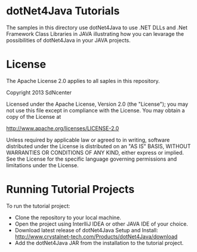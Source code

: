 # dotNet4Java Tutorials
The samples in this directory use dotNet4Java to use .NET DLLs and .Net Framework Class Libraries in JAVA illustrating how you can levarage the possibilities of dotNet4Java in your JAVA projects.

# License
The Apache License 2.0 applies to all saples in this repository.

Copyright 2013 SdNcenter

Licensed under the Apache License, Version 2.0 (the "License"); you may not use this file except in compliance with the License. You may obtain a copy of the License at

  http://www.apache.org/licenses/LICENSE-2.0
  
Unless required by applicable law or agreed to in writing, software distributed under the License is distributed on an "AS IS" BASIS, WITHOUT WARRANTIES OR CONDITIONS OF ANY KIND, either express or implied. See the License for the specific language governing permissions and limitations under the License.

# Running Tutorial Projects
To run the tutorial project:
* Clone the repository to your local machine.
* Open the project using InterlliJ IDEA or other JAVA IDE of your choice.
* Download latest release of dotNet4Java Setup and Install: http://www.crystalnet-tech.com/Products/dotNet4Java/download
* Add the dotNet4Java JAR from the installation to the tutorial project.
